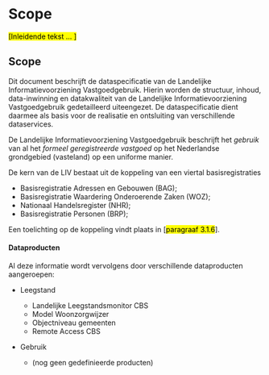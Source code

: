 # Scope

<mark>[Inleidende tekst ... ]</mark>

## Scope
Dit document beschrijft de dataspecificatie van de Landelijke Informatievoorziening Vastgoedgebruik. Hierin worden de structuur, inhoud, data-inwinning en datakwaliteit van de Landelijke Informatievoorziening Vastgoedgebruik gedetailleerd uiteengezet. De dataspecificatie dient daarmee als basis voor de realisatie en ontsluiting van verschillende dataservices.

De Landelijke Informatievoorziening Vastgoedgebruik beschrijft het *gebruik* van al het *formeel geregistreerde vastgoed* op het Nederlandse grondgebied (vasteland) op een uniforme manier.

De kern van de LIV bestaat uit de koppeling van een viertal basisregistraties 

* Basisregistratie Adressen en Gebouwen (BAG);
* Basisregistratie Waardering Onderoerende Zaken (WOZ);
* Nationaal Handelsregister (NHR);
* Basisregistratie Personen (BRP);

Een toelichting op de koppeling vindt plaats in [<mark>paragraaf 3.1.6</mark>].

#### Dataproducten
Al deze informatie wordt vervolgens door verschillende dataproducten aangeroepen:

- Leegstand 
  - Landelijke Leegstandsmonitor CBS
  - Model Woonzorgwijzer
  - Objectniveau gemeenten
  - Remote Access CBS

- Gebruik
  - (nog geen gedefinieerde producten)